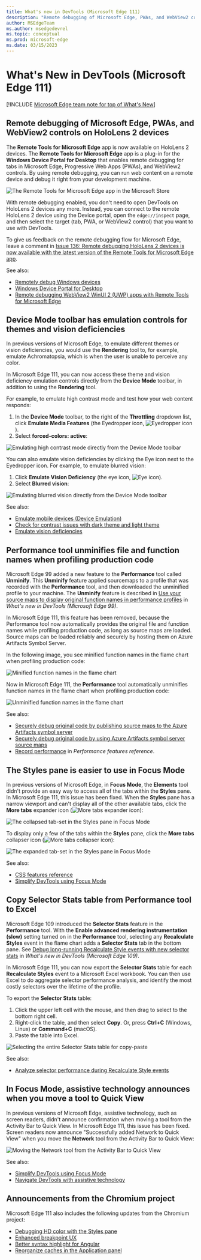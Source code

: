 ```yaml
---
title: What's new in DevTools (Microsoft Edge 111)
description: "Remote debugging of Microsoft Edge, PWAs, and WebView2 controls on HoloLens 2 devices. Device Mode toolbar has emulation controls for themes and vision deficiencies. Performance tool unminifies file and function names while profiling. Styles tab easier to use in Focus Mode. Copy Selector Stats table from Performance tool. In Focus Mode, assistive tech announces tool moved to Quick View. And more."
author: MSEdgeTeam
ms.author: msedgedevrel
ms.topic: conceptual
ms.prod: microsoft-edge
ms.date: 03/15/2023
---
```

# What's New in DevTools (Microsoft Edge 111)

[!INCLUDE [Microsoft Edge team note for top of What's New](../../includes/edge-whats-new-note.md)]


<!-- ====================================================================== -->
## Remote debugging of Microsoft Edge, PWAs, and WebView2 controls on HoloLens 2 devices

<!-- Subtitle: Get the Remote Tools for Microsoft Edge app from the Microsoft Store to set up remote debugging today! -->

The **Remote Tools for Microsoft Edge** app is now available on HoloLens 2 devices.  The **Remote Tools for Microsoft Edge** app is a plug-in for the **Windows Device Portal for Desktop** that enables remote debugging for tabs in Microsoft Edge, Progressive Web Apps (PWAs), and WebView2 controls.  By using remote debugging, you can run web content on a remote device and debug it right from your development machine.

![The Remote Tools for Microsoft Edge app in the Microsoft Store](./devtools-111-images/remote-tools-in-the-microsoft-store.png)

With remote debugging enabled, you don't need to open DevTools on HoloLens 2 devices any more.  Instead, you can connect to the remote HoloLens 2 device using the Device portal, open the `edge://inspect` page, and then select the target (tab, PWA, or WebView2 control) that you want to use with DevTools.

To give us feedback on the remote debugging flow for Microsoft Edge, leave a comment in [Issue 136: Remote debugging HoloLens 2 devices is now available with the latest version of the Remote Tools for Microsoft Edge app](https://github.com/MicrosoftEdge/DevTools/issues/136).

See also:
* [Remotely debug Windows devices](../../../remote-debugging/windows.md)
* [Windows Device Portal for Desktop](/windows/uwp/debug-test-perf/device-portal-desktop)
* [Remote debugging WebView2 WinUI 2 (UWP) apps with Remote Tools for Microsoft Edge](../../../../webview2/how-to/remote-debugging.md)


<!-- ====================================================================== -->
## Device Mode toolbar has emulation controls for themes and vision deficiencies

<!-- Subtitle: Use the new Eyedropper and Eye icons from the Device Mode toolbar to test how your web content responds to light, dark, and high contrast themes and vision deficiencies like color blindness. -->

In previous versions of Microsoft Edge, to emulate different themes or vision deficiencies, you would use the **Rendering** tool to, for example, emulate Achromatopsia, which is when the user is unable to perceive any color.

In Microsoft Edge 111, you can now access these theme and vision deficiency emulation controls directly from the **Device Mode** toolbar, in addition to using the **Rendering** tool.

For example, to emulate high contrast mode and test how your web content responds:

1. In the **Device Mode** toolbar, to the right of the **Throttling** dropdown list, click **Emulate Media Features** (the Eyedropper icon, ![Eyedropper icon](./devtools-111-images/eyedropper-device-mode-icon.png)).
1. Select **forced-colors: active**:

![Emulating high contrast mode directly from the Device Mode toolbar](./devtools-111-images/new-emulation-options-hc-mode.png)

You can also emulate vision deficiencies by clicking the Eye icon next to the Eyedropper icon.  For example, to emulate blurred vision:

1. Click **Emulate Vision Deficiency** (the eye icon, ![Eye icon](./devtools-111-images/eye-device-mode-icon.png)).
1. Select **Blurred vision**:

![Emulating blurred vision directly from the Device Mode toolbar](./devtools-111-images/new-emulation-options-blurred-vision.png)

See also:
* [Emulate mobile devices (Device Emulation)](../../../device-mode/index.md)
* [Check for contrast issues with dark theme and light theme](../../../accessibility/test-dark-mode.md)
* [Emulate vision deficiencies](../../../accessibility/emulate-vision-deficiencies.md)


<!-- ====================================================================== -->
## Performance tool unminifies file and function names when profiling production code
<!-- if change heading: update link in what's new item that links to here -->

<!-- Subtitle: As long as the Performance tool can find sourcemaps from Symbol Server, the Performance tool automatically presents the original file and function names in the flame chart. -->

Microsoft Edge 99 added a new feature to the **Performance** tool called **Unminify**. This **Unminify** feature applied sourcemaps to a profile that was recorded with the **Performance** tool, and then downloaded the unminified profile to your machine. The **Unminify** feature is described in [Use your source maps to display original function names in performance profiles](../../2022/03/devtools.md#use-your-source-maps-to-display-original-function-names-in-performance-profiles) in _What's new in DevTools (Microsoft Edge 99)_.

In Microsoft Edge 111, this feature has been removed, because the Performance tool now automatically provides the original file and function names while profiling production code, as long as source maps are loaded.  Source maps can be loaded reliably and securely by hosting them on Azure Artifacts Symbol Server.

In the following image, you see minified function names in the flame chart when profiling production code:

![Minified function names in the flame chart](./devtools-111-images/minified-flame-chart.png)

Now in Microsoft Edge 111, the **Performance** tool automatically unminifies function names in the flame chart when profiling production code:

![Unminified function names in the flame chart](./devtools-111-images/unminified-flame-chart.png)

See also:
* [Securely debug original code by publishing source maps to the Azure Artifacts symbol server](../../../javascript/publish-source-maps-to-azure.md)
* [Securely debug original code by using Azure Artifacts symbol server source maps](../../../javascript/consume-source-maps-from-azure.md)
* [Record performance](../../../evaluate-performance/reference.md#record-performance) in _Performance features reference_.


<!-- ====================================================================== -->
## The Styles pane is easier to use in Focus Mode

<!-- Subtitle: In previous versions of Microsoft Edge, the Styles pane of the Elements tool didn't provide easy access to all of the sections within it. This issue has now been fixed in Microsoft Edge 111. -->

In previous versions of Microsoft Edge, in **Focus Mode**, the **Elements** tool didn't provide an easy way to access all of the tabs within the **Styles** pane.  In Microsoft Edge 111, this issue has been fixed. When the **Styles** pane has a narrow viewport and can't display all of the other available tabs, click the **More tabs** expander icon (![More tabs expander icon](./devtools-111-images/more-tools-expand-icon.png)):

![The collapsed tab-set in the Styles pane in Focus Mode](./devtools-111-images/collapsed-menu-for-styles-pane.png)

To display only a few of the tabs within the **Styles** pane, click the **More tabs** collapser icon (![More tabs collapser icon](./devtools-111-images/more-tools-collapse-icon.png)):

![The expanded tab-set in the Styles pane in Focus Mode](./devtools-111-images/expanded-menu-for-styles-pane.png)

See also:
* [CSS features reference](../../../css/reference.md)
* [Simplify DevTools using Focus Mode](../../../experimental-features/focus-mode.md)


<!-- ====================================================================== -->
## Copy Selector Stats table from Performance tool to Excel

<!-- Subtitle: In Microsoft Edge 111, you can copy and paste Selector Stats data from the Performance tool for aggregate selector performance analysis. -->

Microsoft Edge 109 introduced the **Selector Stats** feature in the **Performance** tool.  With the **Enable advanced rendering instrumentation (slow)** setting turned on in the **Performance** tool, selecting any **Recalculate Styles** event in the flame chart adds a **Selector Stats** tab in the bottom pane.  See [Debug long-running Recalculate Style events with new selector stats](../../2023/01/devtools-109.md#debug-long-running-recalculate-style-events-with-new-selector-stats) in _What's new in DevTools (Microsoft Edge 109)_.

In Microsoft Edge 111, you can now export the **Selector Stats** table for each **Recalculate Styles** event to a Microsoft Excel workbook.  You can then use Excel to do aggregate selector performance analysis, and identify the most costly selectors over the lifetime of the profile.

To export the **Selector Stats** table:

1. Click the upper left cell with the mouse, and then drag to select to the bottom right cell.
1. Right-click the table, and then select **Copy**.  Or, press **Ctrl+C** (Windows, Linux) or **Command+C** (macOS).
1. Paste the table into Excel.

![Selecting the entire Selector Stats table for copy-paste](./devtools-111-images/export-selector-stats-table.png)

See also:
* [Analyze selector performance during Recalculate Style events](../../../evaluate-performance/selector-stats.md)


<!-- ====================================================================== -->
## In Focus Mode, assistive technology announces when you move a tool to Quick View

In previous versions of Microsoft Edge, assistive technology, such as screen readers, didn't announce confirmation when moving a tool from the Activity Bar to Quick View.  In Microsoft Edge 111, this issue has been fixed.  Screen readers now announce "Successfully added Network to Quick View" when you move the **Network** tool from the Activity Bar to Quick View:

![Moving the Network tool from the Activity Bar to Quick View](./devtools-111-images/move-network-tool-to-quickview.png)

See also:
* [Simplify DevTools using Focus Mode](../../../experimental-features/focus-mode.md)
* [Navigate DevTools with assistive technology](../../../accessibility/navigation.md)


<!-- ====================================================================== -->
## Announcements from the Chromium project

Microsoft Edge 111 also includes the following updates from the Chromium project:

* [Debugging HD color with the Styles pane](https://developer.chrome.com/blog/new-in-devtools-111/#color)
* [Enhanced breakpoint UX](https://developer.chrome.com/blog/new-in-devtools-111/#breakpoint-redesign)
* [Better syntax highlight for Angular](https://developer.chrome.com/blog/new-in-devtools-111/#syntax)
* [Reorganize caches in the Application panel](https://developer.chrome.com/blog/new-in-devtools-111/#cache)


<!-- ====================================================================== -->
<!-- uncomment if content is copied from developer.chrome.com to this page -->

<!-- > [!NOTE]
> Portions of this page are modifications based on work created and [shared by Google](https://developers.google.com/terms/site-policies) and used according to terms described in the [Creative Commons Attribution 4.0 International License](https://creativecommons.org/licenses/by/4.0).
> The original page for announcements from the Chromium project is [What's New in DevTools (Chrome 111)](https://developer.chrome.com/blog/new-in-devtools-111) and is authored by [Jecelyn Yeen](https://developers.google.com/web/resources/contributors#jecelynyeen) (Developer advocate working on Chrome DevTools at Google). -->


<!-- ====================================================================== -->
<!-- uncomment if content is copied from developer.chrome.com to this page -->

<!-- [![Creative Commons License](../../../../media/cc-logo/88x31.png)](https://creativecommons.org/licenses/by/4.0)
This work is licensed under a [Creative Commons Attribution 4.0 International License](https://creativecommons.org/licenses/by/4.0). -->
